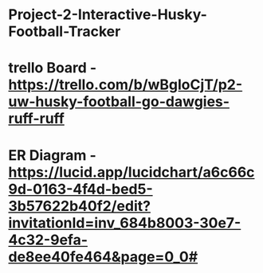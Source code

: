 # Project-2-Interactive-Husky-Football-Tracker

# trello Board - https://trello.com/b/wBgloCjT/p2-uw-husky-football-go-dawgies-ruff-ruff

# ER Diagram - https://lucid.app/lucidchart/a6c66c9d-0163-4f4d-bed5-3b57622b40f2/edit?invitationId=inv_684b8003-30e7-4c32-9efa-de8ee40fe464&page=0_0#